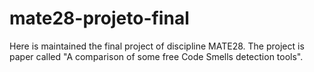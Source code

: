 # mate28-projeto-final
Here is maintained the final project of discipline MATE28. The project is paper called "A comparison of some free Code Smells detection tools".
